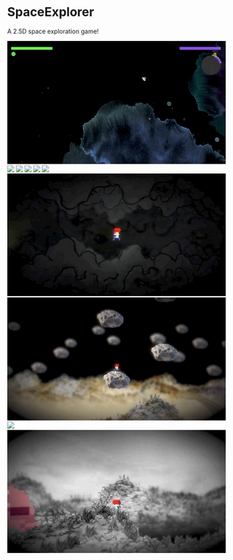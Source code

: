 # SpaceExplorer

A 2.5D space exploration game!

![](gifs/1.gif)
![](/gifs/2.gif)
![](/gifs/3.gif)
![](/gifs/4.gif)
![](/gifs/5.gif)
![](/gifs/6.gif)
![](/gifs/7.gif)
![](/gifs/8.gif)
![](/gifs/9.gif)
![](/gifs/10.gif)
